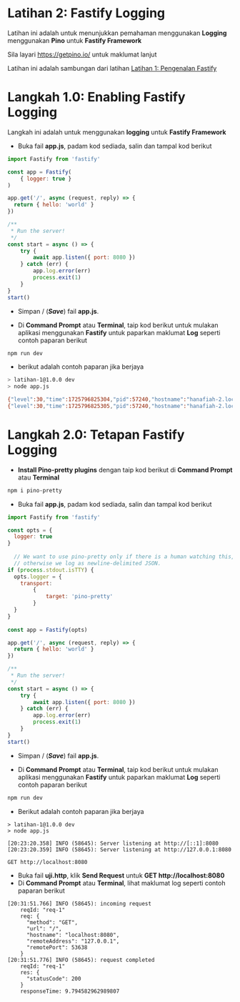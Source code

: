 # Latihan 2: Fastify Logging
Latihan ini adalah untuk menunjukkan pemahaman menggunakan **Logging** menggunakan **Pino** untuk **Fastify Framework**

Sila layari https://getpino.io/ untuk maklumat lanjut

Latihan ini adalah sambungan dari latihan [Latihan 1: Pengenalan Fastify](https://code.cloud-connect.asia/jdn/latihan-aplikasi-moden/-/blob/master/Latihan%201%20-%20Pengenalan%20Fastify.md)

# Langkah 1.0: Enabling Fastify Logging
Langkah ini adalah untuk menggunakan **logging** untuk **Fastify Framework**

* Buka fail **app.js**, padam kod sediada, salin dan tampal kod berikut

```javascript
import Fastify from 'fastify'

const app = Fastify(
    { logger: true }
)

app.get('/', async (request, reply) => {
  return { hello: 'world' }
})

/**
 * Run the server!
 */
const start = async () => {
    try {
        await app.listen({ port: 8080 })
    } catch (err) {
        app.log.error(err)
        process.exit(1)
    }
}
start()
```

* Simpan / (_**Save**_) fail **app.js**.

* Di **Command Prompt** atau **Terminal**, taip kod berikut untuk mulakan aplikasi menggunakan **Fastify** untuk paparkan maklumat **Log** seperti contoh paparan berikut

```bash
npm run dev
```

* berikut adalah contoh paparan jika berjaya
```bash
> latihan-1@1.0.0 dev
> node app.js

{"level":30,"time":1725796825304,"pid":57240,"hostname":"hanafiah-2.local","msg":"Server listening at http://[::1]:8080"}
{"level":30,"time":1725796825305,"pid":57240,"hostname":"hanafiah-2.local","msg":"Server listening at http://127.0.0.1:8080"}
```

# Langkah 2.0: Tetapan Fastify Logging

* **Install Pino-pretty plugins** dengan taip kod berikut di **Command Prompt** atau **Terminal**

```bash
npm i pino-pretty
```

* Buka fail **app.js**, padam kod sediada, salin dan tampal kod berikut

```javascript
import Fastify from 'fastify'

const opts = {
  logger: true
}
  
  // We want to use pino-pretty only if there is a human watching this,
  // otherwise we log as newline-delimited JSON.
if (process.stdout.isTTY) {
  opts.logger = { 
    transport: 
        { 
            target: 'pino-pretty' 
        } 
  }
}
  
const app = Fastify(opts)

app.get('/', async (request, reply) => {
  return { hello: 'world' }
})

/**
 * Run the server!
 */
const start = async () => {
    try {
        await app.listen({ port: 8080 })
    } catch (err) {
        app.log.error(err)
        process.exit(1)
    }
}
start()
```

* Simpan / (_**Save**_) fail **app.js**.

* Di **Command Prompt** atau **Terminal**, taip kod berikut untuk mulakan aplikasi menggunakan **Fastify** untuk paparkan maklumat **Log** seperti contoh paparan berikut

```bash
npm run dev
```

* Berikut adalah contoh paparan jika berjaya

```
> latihan-1@1.0.0 dev
> node app.js

[20:23:20.358] INFO (58645): Server listening at http://[::1]:8080
[20:23:20.359] INFO (58645): Server listening at http://127.0.0.1:8080
```

```
GET http://localhost:8080
```

* Buka fail **uji.http**, klik **Send Request** untuk **GET http://localhost:8080**
* Di **Command Prompt** atau **Terminal**, lihat maklumat log seperti contoh paparan berikut

```
[20:31:51.766] INFO (58645): incoming request
    reqId: "req-1"
    req: {
      "method": "GET",
      "url": "/",
      "hostname": "localhost:8080",
      "remoteAddress": "127.0.0.1",
      "remotePort": 53638
    }
[20:31:51.776] INFO (58645): request completed
    reqId: "req-1"
    res: {
      "statusCode": 200
    }
    responseTime: 9.794582962989807
```
